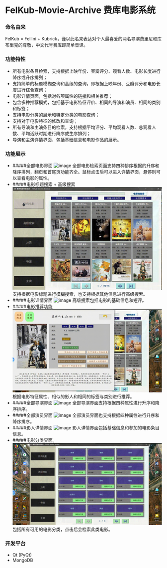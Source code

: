 # FelKub-Movie-Archive 费库电影系统
### 命名由来
FelKub = Fellini + Kubrick，谨以此名来表达对个人最喜爱的两名导演费里尼和库布里克的尊敬，中文代号费库即简单音译。

### 功能特性

- 所有电影条目检索，支持根据上映年份、豆瓣评分、观看人数、电影长度进行降序或升序排列；
- 支持简单的标题模糊查询和高级的查询，即根据上映年份、豆瓣评分和电影长度进行综合查询；
- 电影详情页面，包括对各项属性的链接和相关推荐；
- 包含多种推荐模式，包括基于电影特征评价、相同的导演和演员、相同的类别和标签；
- 支持电影分类的展示和特定分类的电影查询；
- 支持对于电影特征的修改和查询；
- 所有导演和主演条目的检索，支持根据平均评分、平均观看人数、总观看人数、平均活跃时期进行降序或生序排列；
- 导演和主演详情界面，包括基础信息和电影作品的展示。

### 功能展示
- #####全部电影界面
![image](screenshots/gifs/all_movies51.gif)
全部电影检索页面支持四种排序根据的升序和降序排列，翻页和首尾页功能齐全。鼠标点击后可以进入详情界面，悬停则可以查看电影的属性。
- #####电影标题搜索 + 高级搜索
![image](screenshots/gifs/search.gif)
支持根据电影标题进行模糊搜索，也支持根据其他信息进行高级搜索。
- #####电影详情界面
![image](screenshots/gifs/movie_detail27.gif)
高级搜索包括电影的基础信息和短评。
- #####电影推荐功能
![image](screenshots/gifs/recommendation42.gif)
根据电影特征属性、相似的影人和相同的标签与类别进行推荐。
- #####全部导演界面
![image](screenshots/gifs/directors22.gif)
全部导演界面支持根据四种属性进行升序和降序排序。
- #####全部演员界面
![image](screenshots/gifs/celebrities39.gif)
全部演员界面也支持根据四种属性进行升序和降序排序。
- #####影人详情界面
![image](screenshots/gifs/directors_celeb_detail44.gif)
影人详情界面包括基础信息和参加的电影条目信息。
- #####电影分类界面。
![image](screenshots/gifs/genres17.gif)
包括所有可用的电影分类，点击后会检索此类电影。


### 开发平台
- Qt (PyQt)
- MongoDB


